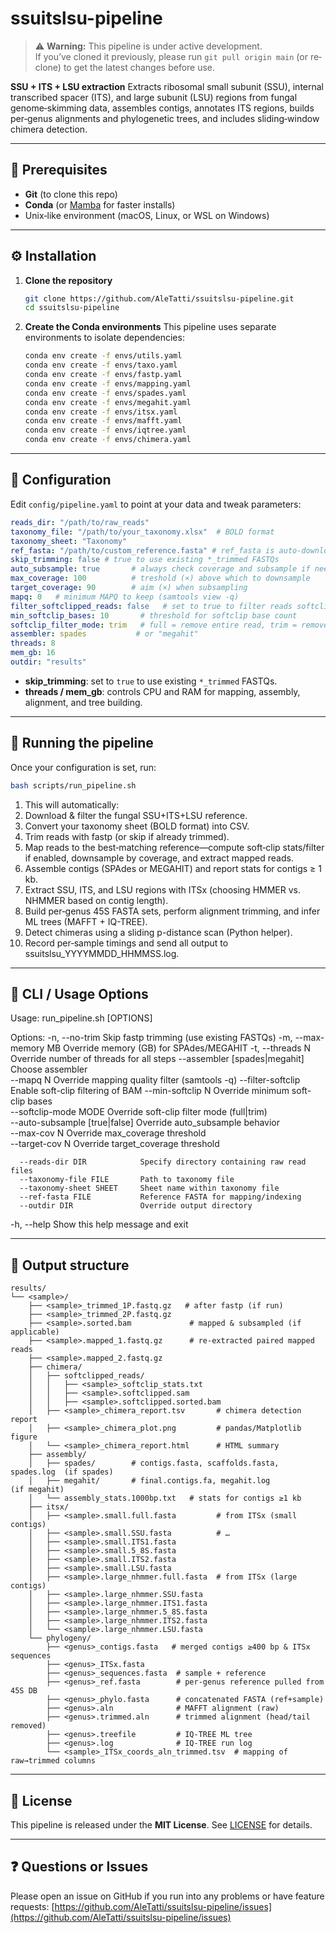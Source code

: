 # ssuitslsu-pipeline

> ⚠️ **Warning:** This pipeline is under active development.  
> If you’ve cloned it previously, please run `git pull origin main` (or re‐clone) to get the latest changes before use.

**SSU + ITS + LSU extraction**
Extracts ribosomal small subunit (SSU), internal transcribed spacer (ITS), and large subunit (LSU) regions from fungal genome‐skimming data, assembles contigs, annotates ITS regions, builds per‐genus alignments and phylogenetic trees, and includes sliding‐window chimera detection.

---

## 🔧 Prerequisites

* **Git** (to clone this repo)
* **Conda** (or [Mamba](https://mamba.readthedocs.io/) for faster installs)
* Unix‐like environment (macOS, Linux, or WSL on Windows)

---

## ⚙️ Installation

1. **Clone the repository**

   ```bash
   git clone https://github.com/AleTatti/ssuitslsu-pipeline.git
   cd ssuitslsu-pipeline
   ```

2. **Create the Conda environments**
   This pipeline uses separate environments to isolate dependencies:

   ```bash
   conda env create -f envs/utils.yaml
   conda env create -f envs/taxo.yaml
   conda env create -f envs/fastp.yaml
   conda env create -f envs/mapping.yaml
   conda env create -f envs/spades.yaml
   conda env create -f envs/megahit.yaml
   conda env create -f envs/itsx.yaml
   conda env create -f envs/mafft.yaml
   conda env create -f envs/iqtree.yaml
   conda env create -f envs/chimera.yaml
   ```

---

## 📝 Configuration

Edit `config/pipeline.yaml` to point at your data and tweak parameters:

```yaml
reads_dir: "/path/to/raw_reads"
taxonomy_file: "/path/to/your_taxonomy.xlsx"  # BOLD format
taxonomy_sheet: "Taxonomy"
ref_fasta: "/path/to/custom_reference.fasta" # ref_fasta is auto-downloaded if unset
skip_trimming: false # true to use existing *_trimmed FASTQs
auto_subsample: true       # always check coverage and subsample if needed
max_coverage: 100          # treshold (×) above which to downsample
target_coverage: 90        # aim (×) when subsampling
mapq: 0   # minimum MAPQ to keep (samtools view -q)
filter_softclipped_reads: false   # set to true to filter reads softclipped
min_softclip_bases: 10       # threshold for softclip base count
softclip_filter_mode: trim   # full = remove entire read, trim = remove softclip only
assembler: spades           # or "megahit"
threads: 8
mem_gb: 16
outdir: "results"
```

* **skip\_trimming**: set to `true` to use existing `*_trimmed` FASTQs.
* **threads / mem\_gb**: controls CPU and RAM for mapping, assembly, alignment, and tree building.

---

## 🚀 Running the pipeline

Once your configuration is set, run:

```bash
bash scripts/run_pipeline.sh
```

1. This will automatically:
2. Download & filter the fungal SSU+ITS+LSU reference.
3. Convert your taxonomy sheet (BOLD format) into CSV.
4. Trim reads with fastp (or skip if already trimmed).
5. Map reads to the best‐matching reference—compute soft‐clip stats/filter if enabled, downsample by coverage, and extract mapped reads.
6. Assemble contigs (SPAdes or MEGAHIT) and report stats for contigs ≥ 1 kb.
7. Extract SSU, ITS, and LSU regions with ITSx (choosing HMMER vs. NHMMER based on contig length).
8. Build per‐genus 45S FASTA sets, perform alignment trimming, and infer ML trees (MAFFT + IQ-TREE).
9. Detect chimeras using a sliding p-distance scan (Python helper).
10. Record per‐sample timings and send all output to ssuitslsu_YYYYMMDD_HHMMSS.log.

---

## 🔧 CLI / Usage Options

Usage: run_pipeline.sh [OPTIONS]

Options:
  -n, --no-trim                  Skip fastp trimming (use existing FASTQs)
  -m, --max-memory MB            Override memory (GB) for SPAdes/MEGAHIT
  -t, --threads N                Override number of threads for all steps
      --assembler [spades|megahit]  Choose assembler  
      --mapq N                   Override mapping quality filter (samtools -q)
      --filter-softclip          Enable soft-clip filtering of BAM
      --min-softclip N           Override minimum soft-clip bases  
      --softclip-mode MODE       Override soft-clip filter mode (full|trim)  
      --auto-subsample [true|false]  Override auto_subsample behavior  
      --max-cov N                Override max_coverage threshold  
      --target-cov N             Override target_coverage threshold  

      --reads-dir DIR            Specify directory containing raw read files  
      --taxonomy-file FILE       Path to taxonomy file  
      --taxonomy-sheet SHEET     Sheet name within taxonomy file  
      --ref-fasta FILE           Reference FASTA for mapping/indexing  
      --outdir DIR               Override output directory  

  -h, --help                     Show this help message and exit


---

## 📂 Output structure

```
results/
└── <sample>/
    ├── <sample>_trimmed_1P.fastq.gz   # after fastp (if run)
    ├── <sample>_trimmed_2P.fastq.gz
    ├── <sample>.sorted.bam             # mapped & subsampled (if applicable)
    ├── <sample>.mapped_1.fastq.gz      # re-extracted paired mapped reads
    ├── <sample>.mapped_2.fastq.gz
    ├── chimera/
    │   ├── softclipped_reads/
    │   │   ├── <sample>_softclip_stats.txt
    │   │   ├── <sample>.softclipped.sam
    │   │   ├── <sample>.softclipped.sorted.bam
    │   ├── <sample>_chimera_report.tsv       # chimera detection report
    │   ├── <sample>_chimera_plot.png         # pandas/Matplotlib figure
    │   └── <sample>_chimera_report.html      # HTML summary
    ├── assembly/
    │   ├── spades/        # contigs.fasta, scaffolds.fasta, spades.log  (if spades)
    │   ├── megahit/       # final.contigs.fa, megahit.log             (if megahit)
    │   └── assembly_stats.1000bp.txt   # stats for contigs ≥1 kb
    ├── itsx/
    │   ├── <sample>.small.full.fasta         # from ITSx (small contigs)
    │   ├── <sample>.small.SSU.fasta          # …
    │   ├── <sample>.small.ITS1.fasta
    │   ├── <sample>.small.5_8S.fasta
    │   ├── <sample>.small.ITS2.fasta
    │   ├── <sample>.small.LSU.fasta
    │   ├── <sample>.large_nhmmer.full.fasta  # from ITSx (large contigs)
    │   ├── <sample>.large_nhmmer.SSU.fasta
    │   ├── <sample>.large_nhmmer.ITS1.fasta
    │   ├── <sample>.large_nhmmer.5_8S.fasta
    │   ├── <sample>.large_nhmmer.ITS2.fasta
    │   └── <sample>.large_nhmmer.LSU.fasta
    └── phylogeny/
        ├── <genus>_contigs.fasta   # merged contigs ≥400 bp & ITSx sequences
        ├── <genus>_ITSx.fasta
        ├── <genus>_sequences.fasta  # sample + reference
        ├── <genus>_ref.fasta        # per-genus reference pulled from 45S DB
        ├── <genus>_phylo.fasta      # concatenated FASTA (ref+sample)
        ├── <genus>.aln              # MAFFT alignment (raw)
        ├── <genus>.trimmed.aln      # trimmed alignment (head/tail removed)
        ├── <genus>.treefile         # IQ-TREE ML tree
        ├── <genus>.log              # IQ-TREE run log
        └── <sample>_ITSx_coords_aln_trimmed.tsv  # mapping of raw→trimmed columns
```

---

## 📄 License

This pipeline is released under the **MIT License**. See [LICENSE](LICENSE) for details.

---

## ❓ Questions or Issues

Please open an issue on GitHub if you run into any problems or have feature requests:
[https://github.com/AleTatti/ssuitslsu-pipeline/issues](https://github.com/AleTatti/ssuitslsu-pipeline/issues)
